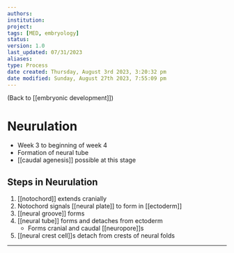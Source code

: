 ```yaml
---
authors: 
institution: 
project: 
tags: [MED, embryology]
status: 
version: 1.0
last_updated: 07/31/2023
aliases: 
type: Process
date created: Thursday, August 3rd 2023, 3:20:32 pm
date modified: Sunday, August 27th 2023, 7:55:09 pm
---
```


(Back to [[embryonic development]])

# Neurulation

- Week 3 to beginning of week 4
- Formation of neural tube
- [[caudal agenesis]] possible at this stage

## Steps in Neurulation
1. [[notochord]] extends cranially
2. Notochord signals [[neural plate]] to form in [[ectoderm]]
3. [[neural groove]] forms
4. [[neural tube]] forms and detaches from ectoderm
	- Forms cranial and caudal [[neuropore]]s
5. [[neural crest cell]]s detach from crests of neural folds

---
